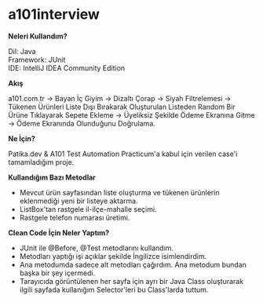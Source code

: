 # a101interview

<b>Neleri Kullandım?</b>

Dil: Java<br>
Framework: JUnit<br>
IDE: IntelliJ IDEA Community Edition<br>

<b>Akış</b>

a101.com.tr -> Bayan İç Giyim -> Dizaltı Çorap -> Siyah Filtrelemesi ->
Tükenen Ürünleri Liste Dışı Bırakarak Oluşturulan Listeden Random Bir Ürüne Tıklayarak Sepete Ekleme ->
Üyeliksiz Şekilde Ödeme Ekranına Gitme -> Ödeme Ekranında Olunduğunu Doğrulama.<br>

<b>Ne İçin?</b>

Patika.dev & A101 Test Automation Practicum'a kabul için verilen case'i tamamladığım proje.


<b>Kullandığım Bazı Metodlar</b>

- Mevcut ürün sayfasından liste oluşturma ve tükenen ürünlerin eklenmediği yeni bir listeye aktarma.<br>
- ListBox'tan rastgele il-ilçe-mahalle seçimi.<br>
- Rastgele telefon numarası üretimi.<br>

<b>Clean Code İçin Neler Yaptım?</b>

- JUnit ile @Before, @Test metodlarını kullandım.<br>
- Metodları yaptığı işi açıklar şekilde İngilizce isimlendirdim.<br>
- Ana metodumda sadece alt metodları çağırdım. Ana metodum bundan başka bir şey içermedi.<br>
- Tarayıcıda görüntülenen her sayfa için ayrı bir Java Class oluşturarak ilgili sayfada kullanığım Selector'leri bu Class'larda tuttum.
